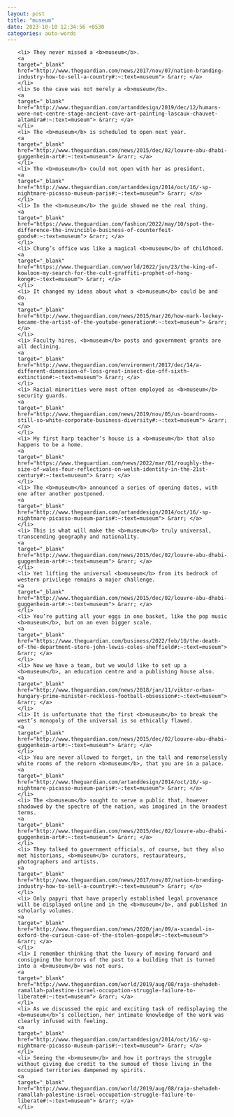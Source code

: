 ```yaml
---
layout: post
title: "museum"
date: 2023-10-10 12:34:56 +0530
categories: auto-words
---
```

<ol>

    <li> They never missed a <b>museum</b>.
    <a 
    target="_blank" 
    href="http://www.theguardian.com/news/2017/nov/07/nation-branding-industry-how-to-sell-a-country#:~:text=museum"> &rarr; </a>
    </li>
    <li> So the cave was not merely a <b>museum</b>.
    <a 
    target="_blank" 
    href="http://www.theguardian.com/artanddesign/2019/dec/12/humans-were-not-centre-stage-ancient-cave-art-painting-lascaux-chauvet-altamira#:~:text=museum"> &rarr; </a>
    </li>
    <li> The <b>museum</b> is scheduled to open next year.
    <a 
    target="_blank" 
    href="http://www.theguardian.com/news/2015/dec/02/louvre-abu-dhabi-guggenheim-art#:~:text=museum"> &rarr; </a>
    </li>
    <li> The <b>museum</b> could not open with her as president.
    <a 
    target="_blank" 
    href="http://www.theguardian.com/artanddesign/2014/oct/16/-sp-nightmare-picasso-museum-paris#:~:text=museum"> &rarr; </a>
    </li>
    <li> In the <b>museum</b> the guide showed me the real thing.
    <a 
    target="_blank" 
    href="https://www.theguardian.com/fashion/2022/may/10/spot-the-difference-the-invincible-business-of-counterfeit-goods#:~:text=museum"> &rarr; </a>
    </li>
    <li> Chung’s office was like a magical <b>museum</b> of childhood.
    <a 
    target="_blank" 
    href="https://www.theguardian.com/world/2022/jun/23/the-king-of-kowloon-my-search-for-the-cult-graffiti-prophet-of-hong-kong#:~:text=museum"> &rarr; </a>
    </li>
    <li> It changed my ideas about what a <b>museum</b> could be and do.
    <a 
    target="_blank" 
    href="http://www.theguardian.com/news/2015/mar/26/how-mark-leckey-became-the-artist-of-the-youtube-generation#:~:text=museum"> &rarr; </a>
    </li>
    <li> Faculty hires, <b>museum</b> posts and government grants are all declining.
    <a 
    target="_blank" 
    href="http://www.theguardian.com/environment/2017/dec/14/a-different-dimension-of-loss-great-insect-die-off-sixth-extinction#:~:text=museum"> &rarr; </a>
    </li>
    <li> Racial minorities were most often employed as <b>museum</b> security guards.
    <a 
    target="_blank" 
    href="http://www.theguardian.com/news/2019/nov/05/us-boardrooms-still-so-white-corporate-business-diversity#:~:text=museum"> &rarr; </a>
    </li>
    <li> My first harp teacher’s house is a <b>museum</b> that also happens to be a home.
    <a 
    target="_blank" 
    href="https://www.theguardian.com/news/2022/mar/01/roughly-the-size-of-wales-four-reflections-on-welsh-identity-in-the-21st-century#:~:text=museum"> &rarr; </a>
    </li>
    <li> The <b>museum</b> announced a series of opening dates, with one after another postponed.
    <a 
    target="_blank" 
    href="http://www.theguardian.com/artanddesign/2014/oct/16/-sp-nightmare-picasso-museum-paris#:~:text=museum"> &rarr; </a>
    </li>
    <li> This is what will make the <b>museum</b> truly universal, transcending geography and nationality.
    <a 
    target="_blank" 
    href="http://www.theguardian.com/news/2015/dec/02/louvre-abu-dhabi-guggenheim-art#:~:text=museum"> &rarr; </a>
    </li>
    <li> Yet lifting the universal <b>museum</b> from its bedrock of western privilege remains a major challenge.
    <a 
    target="_blank" 
    href="http://www.theguardian.com/news/2015/dec/02/louvre-abu-dhabi-guggenheim-art#:~:text=museum"> &rarr; </a>
    </li>
    <li> You’re putting all your eggs in one basket, like the pop music <b>museum</b>, but on an even bigger scale.
    <a 
    target="_blank" 
    href="https://www.theguardian.com/business/2022/feb/10/the-death-of-the-department-store-john-lewis-coles-sheffield#:~:text=museum"> &rarr; </a>
    </li>
    <li> Now we have a team, but we would like to set up a <b>museum</b>, an education centre and a publishing house also.
    <a 
    target="_blank" 
    href="http://www.theguardian.com/news/2018/jan/11/viktor-orban-hungary-prime-minister-reckless-football-obsession#:~:text=museum"> &rarr; </a>
    </li>
    <li> It is unfortunate that the first <b>museum</b> to break the west’s monopoly of the universal is so ethically flawed.
    <a 
    target="_blank" 
    href="http://www.theguardian.com/news/2015/dec/02/louvre-abu-dhabi-guggenheim-art#:~:text=museum"> &rarr; </a>
    </li>
    <li> You are never allowed to forget, in the tall and remorselessly white rooms of the reborn <b>museum</b>, that you are in a palace.
    <a 
    target="_blank" 
    href="http://www.theguardian.com/artanddesign/2014/oct/16/-sp-nightmare-picasso-museum-paris#:~:text=museum"> &rarr; </a>
    </li>
    <li> The <b>museum</b> sought to serve a public that, however shadowed by the spectre of the nation, was imagined in the broadest terms.
    <a 
    target="_blank" 
    href="http://www.theguardian.com/news/2015/dec/02/louvre-abu-dhabi-guggenheim-art#:~:text=museum"> &rarr; </a>
    </li>
    <li> They talked to government officials, of course, but they also met historians, <b>museum</b> curators, restaurateurs, photographers and artists.
    <a 
    target="_blank" 
    href="http://www.theguardian.com/news/2017/nov/07/nation-branding-industry-how-to-sell-a-country#:~:text=museum"> &rarr; </a>
    </li>
    <li> Only papyri that have properly established legal provenance will be displayed online and in the <b>museum</b>, and published in scholarly volumes.
    <a 
    target="_blank" 
    href="http://www.theguardian.com/news/2020/jan/09/a-scandal-in-oxford-the-curious-case-of-the-stolen-gospel#:~:text=museum"> &rarr; </a>
    </li>
    <li> I remember thinking that the luxury of moving forward and consigning the horrors of the past to a building that is turned into a <b>museum</b> was not ours.
    <a 
    target="_blank" 
    href="http://www.theguardian.com/world/2019/aug/08/raja-shehadeh-ramallah-palestine-israel-occupation-struggle-failure-to-liberate#:~:text=museum"> &rarr; </a>
    </li>
    <li> As we discussed the epic and exciting task of redisplaying the <b>museum</b>’s collection, her intimate knowledge of the work was clearly infused with feeling.
    <a 
    target="_blank" 
    href="http://www.theguardian.com/artanddesign/2014/oct/16/-sp-nightmare-picasso-museum-paris#:~:text=museum"> &rarr; </a>
    </li>
    <li> Seeing the <b>museum</b> and how it portrays the struggle without giving due credit to the sumoud of those living in the occupied territories dampened my spirits.
    <a 
    target="_blank" 
    href="http://www.theguardian.com/world/2019/aug/08/raja-shehadeh-ramallah-palestine-israel-occupation-struggle-failure-to-liberate#:~:text=museum"> &rarr; </a>
    </li>